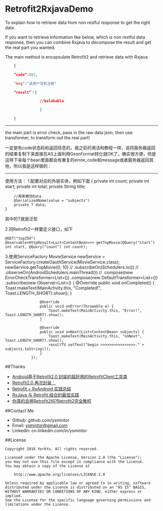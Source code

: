 # Retrofit2RxjavaDemo

To explain how to retrieve data from non restful response to get the right data.

If you want to retrieve information like below, which is non restful data response, then you can combine Rxjava to decompose the result and get the real part you wanted.

The main method is encapsulate Retrofit2 and retrieve data with Rxjava.

```json    
	{

	“code”:803,

	"msg":"该用户没有注册"

	“result”：{

                //balababla

                }

	}
```

----------

the main part is error check, pass in the raw data json, then use transformer, to transform out the real part!

一定是有code状态码和返回信息的，我之前的用法和教程一样，说将服务器返回的结果复制下来直接在AS上面利用GsonFormat转化就OK了，确实很方便，但是这样下来每个bean里面都会有重复的erroe_code和message或者服务器返回其他，所以我是这样做的：


----------

使用方法：
1.配置对应的外层实体，例如下面
	{
		private int count;
	    private int start;
	    private int total;
	    private String title;
	
	    //用来模仿Data
	    @SerializedName(value = "subjects")
	    private T data;
	}
其中的T就是泛型

2.同Retrofit2一样要定义接口，如下

	@GET("top250")
    Observable<HttpResult<List<ContentBean>>> getTopMovie(@Query("start") int start, @Query("count") int count);

3.使用ServiceFactory
	MovieService newService = ServiceFactory.createOauthService(MovieService.class);
        newService.getTopMovie(0, 10)
	//                .subscribeOn(Schedulers.io())
	//                .observeOn(AndroidSchedulers.mainThread())
	//                .compose(new ErrorCheckTransformer<List<ContentBean>>())
                .compose(new DefaultTransformer<List<ContentBean>>())
                .subscribe(new Observer<List<ContentBean>>() {
                    @Override
                    public void onCompleted() {
                        Toast.makeText(MainActivity.this, "Completed!", Toast.LENGTH_SHORT).show();
                    }

                    @Override
                    public void onError(Throwable e) {
                        Toast.makeText(MainActivity.this, "Error!", Toast.LENGTH_SHORT).show();
                    }

                    @Override
                    public void onNext(List<ContentBean> subjects) {
                        Toast.makeText(MainActivity.this, "onNext", Toast.LENGTH_SHORT).show();
                        resultTV.setText("begin >>>>>>>>>>>>>>>>." + subjects.toString());
                    }
                });

##Thanks
- [Android基于Retrofit2.0 封装的超好用的RetrofitClient工具类]( http://www.jianshu.com/p/29c2a9ac5abf)
- [Retrofit2.0 再次封装：](http://www.jianshu.com/p/7edc1cce6b93)
- [Retrofit + RxAndroid 实践总结](http://www.jianshu.com/p/f48f6d31314b)
- [RxJava 与 Retrofit 结合的最佳实践]( https://gank.io/post/56e80c2c677659311bed9841)
- [你真的会用Retrofit2吗?Retrofit2完全教程](http://www.jianshu.com/p/308f3c54abdd)

##Contact Me
- Github:   github.com/ysmintor
- Email:    ysmintor@gmail.com
- Linkedin: cn.linkedin.com/in/ysmintor


##License

    Copyright 2016 YorkYu. All rights reserved.

    Licensed under the Apache License, Version 2.0 (the "License");
    you may not use this file except in compliance with the License.
    You may obtain a copy of the License at

        http://www.apache.org/licenses/LICENSE-2.0

    Unless required by applicable law or agreed to in writing, software
    distributed under the License is distributed on an "AS IS" BASIS,
    WITHOUT WARRANTIES OR CONDITIONS OF ANY KIND, either express or implied.
    See the License for the specific language governing permissions and
    limitations under the License.
